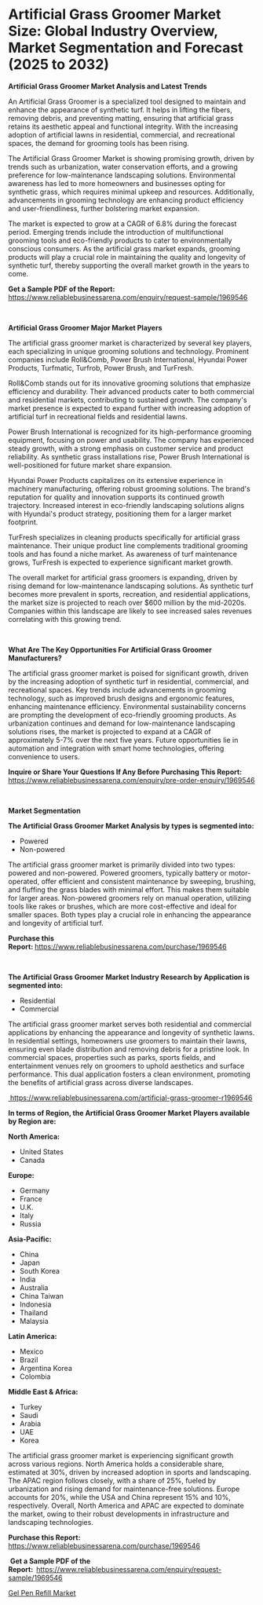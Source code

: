 <p><h1>Artificial Grass Groomer Market Size: Global Industry Overview, Market Segmentation and Forecast (2025 to 2032)</h1></p><p><strong>Artificial Grass Groomer Market Analysis and Latest Trends</strong></p>
<p><p>An Artificial Grass Groomer is a specialized tool designed to maintain and enhance the appearance of synthetic turf. It helps in lifting the fibers, removing debris, and preventing matting, ensuring that artificial grass retains its aesthetic appeal and functional integrity. With the increasing adoption of artificial lawns in residential, commercial, and recreational spaces, the demand for grooming tools has been rising.</p><p>The Artificial Grass Groomer Market is showing promising growth, driven by trends such as urbanization, water conservation efforts, and a growing preference for low-maintenance landscaping solutions. Environmental awareness has led to more homeowners and businesses opting for synthetic grass, which requires minimal upkeep and resources. Additionally, advancements in grooming technology are enhancing product efficiency and user-friendliness, further bolstering market expansion.</p><p>The market is expected to grow at a CAGR of 6.8% during the forecast period. Emerging trends include the introduction of multifunctional grooming tools and eco-friendly products to cater to environmentally conscious consumers. As the artificial grass market expands, grooming products will play a crucial role in maintaining the quality and longevity of synthetic turf, thereby supporting the overall market growth in the years to come.</p></p>
<p><strong>Get a Sample PDF of the Report:&nbsp;</strong> <a href="https://www.reliablebusinessarena.com/enquiry/request-sample/1969546?utm_campaign=2329&utm_medium=2&utm_source=Github&utm_content=ia&utm_term=08022025&utm_id=artificial-grass-groomer">https://www.reliablebusinessarena.com/enquiry/request-sample/1969546</a></p>
<p>&nbsp;</p>
<p><strong>Artificial Grass Groomer Major Market Players</strong></p>
<p><p>The artificial grass groomer market is characterized by several key players, each specializing in unique grooming solutions and technology. Prominent companies include Roll&Comb, Power Brush International, Hyundai Power Products, Turfmatic, Turfrob, Power Brush, and TurFresh. </p><p>Roll&Comb stands out for its innovative grooming solutions that emphasize efficiency and durability. Their advanced products cater to both commercial and residential markets, contributing to sustained growth. The company's market presence is expected to expand further with increasing adoption of artificial turf in recreational fields and residential lawns.</p><p>Power Brush International is recognized for its high-performance grooming equipment, focusing on power and usability. The company has experienced steady growth, with a strong emphasis on customer service and product reliability. As synthetic grass installations rise, Power Brush International is well-positioned for future market share expansion.</p><p>Hyundai Power Products capitalizes on its extensive experience in machinery manufacturing, offering robust grooming solutions. The brand's reputation for quality and innovation supports its continued growth trajectory. Increased interest in eco-friendly landscaping solutions aligns with Hyundai's product strategy, positioning them for a larger market footprint.</p><p>TurFresh specializes in cleaning products specifically for artificial grass maintenance. Their unique product line complements traditional grooming tools and has found a niche market. As awareness of turf maintenance grows, TurFresh is expected to experience significant market growth.</p><p>The overall market for artificial grass groomers is expanding, driven by rising demand for low-maintenance landscaping solutions. As synthetic turf becomes more prevalent in sports, recreation, and residential applications, the market size is projected to reach over $600 million by the mid-2020s. Companies within this landscape are likely to see increased sales revenues correlating with this growing trend.</p></p>
<p>&nbsp;</p>
<p><strong>What Are The Key Opportunities For Artificial Grass Groomer Manufacturers?</strong></p>
<p><p>The artificial grass groomer market is poised for significant growth, driven by the increasing adoption of synthetic turf in residential, commercial, and recreational spaces. Key trends include advancements in grooming technology, such as improved brush designs and ergonomic features, enhancing maintenance efficiency. Environmental sustainability concerns are prompting the development of eco-friendly grooming products. As urbanization continues and demand for low-maintenance landscaping solutions rises, the market is projected to expand at a CAGR of approximately 5-7% over the next five years. Future opportunities lie in automation and integration with smart home technologies, offering convenience to users.</p></p>
<p><strong>Inquire or Share Your Questions If Any Before Purchasing This Report:</strong> <a href="https://www.reliablebusinessarena.com/enquiry/pre-order-enquiry/1969546?utm_campaign=2329&utm_medium=2&utm_source=Github&utm_content=ia&utm_term=08022025&utm_id=artificial-grass-groomer">https://www.reliablebusinessarena.com/enquiry/pre-order-enquiry/1969546</a></p>
<p>&nbsp;</p>
<p><strong>Market Segmentation</strong></p>
<p><strong>The Artificial Grass Groomer Market Analysis by types is segmented into:</strong></p>
<p><ul><li>Powered</li><li>Non-powered</li></ul></p>
<p><p>The artificial grass groomer market is primarily divided into two types: powered and non-powered. Powered groomers, typically battery or motor-operated, offer efficient and consistent maintenance by sweeping, brushing, and fluffing the grass blades with minimal effort. This makes them suitable for larger areas. Non-powered groomers rely on manual operation, utilizing tools like rakes or brushes, which are more cost-effective and ideal for smaller spaces. Both types play a crucial role in enhancing the appearance and longevity of artificial turf.</p></p>
<p><strong>Purchase this Report:&nbsp;</strong><a href="https://www.reliablebusinessarena.com/purchase/1969546?utm_campaign=2329&utm_medium=2&utm_source=Github&utm_content=ia&utm_term=08022025&utm_id=artificial-grass-groomer">https://www.reliablebusinessarena.com/purchase/1969546</a></p>
<p>&nbsp;</p>
<p><strong>The Artificial Grass Groomer Market Industry Research by Application is segmented into:</strong></p>
<p><ul><li>Residential</li><li>Commercial</li></ul></p>
<p><p>The artificial grass groomer market serves both residential and commercial applications by enhancing the appearance and longevity of synthetic lawns. In residential settings, homeowners use groomers to maintain their lawns, ensuring even blade distribution and removing debris for a pristine look. In commercial spaces, properties such as parks, sports fields, and entertainment venues rely on groomers to uphold aesthetics and surface performance. This dual application fosters a clean environment, promoting the benefits of artificial grass across diverse landscapes.</p></p>
<p><a href="https://www.reliablebusinessarena.com/artificial-grass-groomer-r1969546?utm_campaign=2329&utm_medium=2&utm_source=Github&utm_content=ia&utm_term=08022025&utm_id=artificial-grass-groomer">&nbsp;https://www.reliablebusinessarena.com/artificial-grass-groomer-r1969546</a></p>
<p><strong>In terms of Region, the Artificial Grass Groomer Market Players available by Region are:</strong></p>
<p>
    <p> <strong> North America: </strong>
        <ul>
            <li>United States</li>
            <li>Canada</li>
        </ul>
        </p> 
    <p> <strong> Europe: </strong>
        <ul>
            <li>Germany</li>
            <li>France</li>
            <li>U.K.</li>
            <li>Italy</li>
            <li>Russia</li>
        </ul>
        </p> 
    <p> <strong> Asia-Pacific: </strong>
        <ul>
            <li>China</li>
            <li>Japan</li>
            <li>South Korea</li>
            <li>India</li>
            <li>Australia</li>
            <li>China Taiwan</li>
            <li>Indonesia</li>
            <li>Thailand</li>
            <li>Malaysia</li>
        </ul>
        </p> 
    <p> <strong> Latin America: </strong>
        <ul>
            <li>Mexico</li>
            <li>Brazil</li>
            <li>Argentina Korea</li>
            <li>Colombia</li>
        </ul>
        </p> 
    <p> <strong> Middle East & Africa: </strong>
        <ul>
            <li>Turkey</li>
            <li>Saudi</li>
            <li>Arabia</li>
            <li>UAE</li>
            <li>Korea</li>
        </ul>
    </p>
    </p>
<p><p>The artificial grass groomer market is experiencing significant growth across various regions. North America holds a considerable share, estimated at 30%, driven by increased adoption in sports and landscaping. The APAC region follows closely, with a share of 25%, fueled by urbanization and rising demand for maintenance-free solutions. Europe accounts for 20%, while the USA and China represent 15% and 10%, respectively. Overall, North America and APAC are expected to dominate the market, owing to their robust developments in infrastructure and landscaping technologies.</p></p>
<p><strong>Purchase this Report: </strong><a href="https://www.reliablebusinessarena.com/purchase/1969546?utm_campaign=2329&utm_medium=2&utm_source=Github&utm_content=ia&utm_term=08022025&utm_id=artificial-grass-groomer">https://www.reliablebusinessarena.com/purchase/1969546</a></p>
<p>&nbsp;<strong>Get a Sample PDF of the Report:&nbsp;&nbsp;</strong><a href="https://www.reliablebusinessarena.com/enquiry/request-sample/1969546?utm_campaign=2329&utm_medium=2&utm_source=Github&utm_content=ia&utm_term=08022025&utm_id=artificial-grass-groomer">https://www.reliablebusinessarena.com/enquiry/request-sample/1969546</a></p>
<p><strong></strong></p>
<p><p><a href="https://github.com/toldenargelia86/Market-Research-Report-List-1/blob/main/gel-pen-refill-market.md?utm_campaign=2329&utm_medium=2&utm_source=Github&utm_content=ia&utm_term=08022025&utm_id=artificial-grass-groomer">Gel Pen Refill Market</a></p></p>